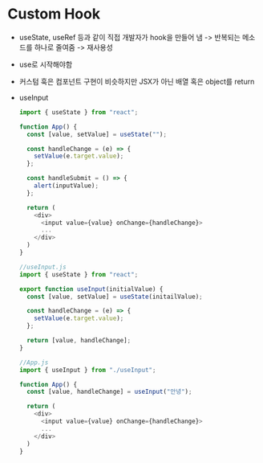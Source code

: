 # Custom Hook

- useState, useRef 등과 같이 직접 개발자가 hook을 만들어 냄 -> 반복되는 메소드를 하나로 줄여줌 -> 재사용성
- use로 시작해야함
- 커스텀 훅은 컴포넌트 구현이 비슷하지만 JSX가 아닌 배열 혹은 object를 return

- useInput

  ```javascript
  import { useState } from "react";

  function App() {
    const [value, setValue] = useState("");

    const handleChange = (e) => {
      setValue(e.target.value);
    };

    const handleSubmit = () => {
      alert(inputValue);
    };

    return (
      <div>
        <input value={value} onChange={handleChange}>
        ...
      </div>
    )
  }
  ```

  ```javascript
  //useInput.js
  import { useState } from "react";

  export function useInput(initialValue) {
    const [value, setValue] = useState(initailValue);

    const handleChange = (e) => {
      setValue(e.target.value);
    };

    return [value, handleChange];
  }

  //App.js
  import { useInput } from "./useInput";

  function App() {
    const [value, handleChange] = useInput("안녕");

    return (
      <div>
        <input value={value} onChange={handleChange}>
        ...
      </div>
    )
  }
  ```
